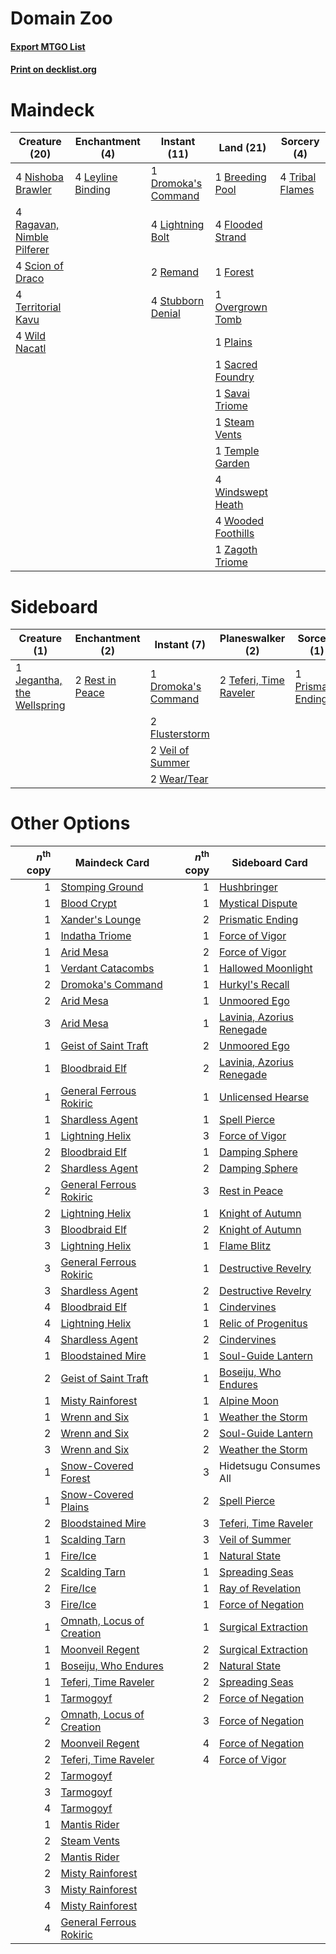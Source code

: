 # Domain Zoo

#### [Export MTGO List](../collection/Domain%20Zoo/Domain%20Zoo.txt)
#### [Print on decklist.org](http://decklist.org/?deckmain=1%09Breeding%20Pool%0A1%09Dromoka's%20Command%0A4%09Flooded%20Strand%0A1%09Forest%0A4%09Leyline%20Binding%0A4%09Lightning%20Bolt%0A4%09Nishoba%20Brawler%0A1%09Overgrown%20Tomb%0A1%09Plains%0A4%09Ragavan,%20Nimble%20Pilferer%0A2%09Remand%0A1%09Sacred%20Foundry%0A1%09Savai%20Triome%0A4%09Scion%20of%20Draco%0A1%09Steam%20Vents%0A4%09Stubborn%20Denial%0A1%09Temple%20Garden%0A4%09Territorial%20Kavu%0A4%09Tribal%20Flames%0A4%09Wild%20Nacatl%0A4%09Windswept%20Heath%0A4%09Wooded%20Foothills%0A1%09Zagoth%20Triome&deckside=1%09Dromoka's%20Command%0A2%09Flusterstorm%0A2%09Hidetsugu%20Consumes%20All%0A1%09Jegantha,%20the%20Wellspring%0A1%09Prismatic%20Ending%0A2%09Rest%20in%20Peace%0A2%09Teferi,%20Time%20Raveler%0A2%09Veil%20of%20Summer%0A2%09Wear/Tear)
# Maindeck

|                                            Creature (20)                                            |                                      Enchantment (4)                                       |                                         Instant (11)                                         |                                          Land (21)                                          |                                       Sorcery (4)                                        |
|-----------------------------------------------------------------------------------------------------|--------------------------------------------------------------------------------------------|----------------------------------------------------------------------------------------------|---------------------------------------------------------------------------------------------|------------------------------------------------------------------------------------------|
|4 [Nishoba Brawler](http://gatherer.wizards.com/Pages/Card/Details.aspx?multiverseid=574654)         |4 [Leyline Binding](http://gatherer.wizards.com/Pages/Card/Details.aspx?multiverseid=574504)|1 [Dromoka's Command](http://gatherer.wizards.com/Pages/Card/Details.aspx?multiverseid=394558)|1 [Breeding Pool](http://gatherer.wizards.com/Pages/Card/Details.aspx?multiverseid=97088)    |4 [Tribal Flames](http://gatherer.wizards.com/Pages/Card/Details.aspx?multiverseid=209145)|
|4 [Ragavan, Nimble Pilferer](http://gatherer.wizards.com/Pages/Card/Details.aspx?multiverseid=522214)|                                                                                            |4 [Lightning Bolt](http://gatherer.wizards.com/Pages/Card/Details.aspx?multiverseid=806)      |4 [Flooded Strand](http://gatherer.wizards.com/Pages/Card/Details.aspx?multiverseid=405098)  |                                                                                          |
|4 [Scion of Draco](http://gatherer.wizards.com/Pages/Card/Details.aspx?multiverseid=522310)          |                                                                                            |2 [Remand](http://gatherer.wizards.com/Pages/Card/Details.aspx?multiverseid=380255)           |1 [Forest](http://gatherer.wizards.com/Pages/Card/Details.aspx?multiverseid=439860)          |                                                                                          |
|4 [Territorial Kavu](http://gatherer.wizards.com/Pages/Card/Details.aspx?multiverseid=522292)        |                                                                                            |4 [Stubborn Denial](http://gatherer.wizards.com/Pages/Card/Details.aspx?multiverseid=386673)  |1 [Overgrown Tomb](http://gatherer.wizards.com/Pages/Card/Details.aspx?multiverseid=405103)  |                                                                                          |
|4 [Wild Nacatl](http://gatherer.wizards.com/Pages/Card/Details.aspx?multiverseid=174989)             |                                                                                            |                                                                                              |1 [Plains](http://gatherer.wizards.com/Pages/Card/Details.aspx?multiverseid=439856)          |                                                                                          |
|                                                                                                     |                                                                                            |                                                                                              |1 [Sacred Foundry](http://gatherer.wizards.com/Pages/Card/Details.aspx?multiverseid=405106)  |                                                                                          |
|                                                                                                     |                                                                                            |                                                                                              |1 [Savai Triome](http://gatherer.wizards.com/Pages/Card/Details.aspx?multiverseid=479773)    |                                                                                          |
|                                                                                                     |                                                                                            |                                                                                              |1 [Steam Vents](http://gatherer.wizards.com/Pages/Card/Details.aspx?multiverseid=405109)     |                                                                                          |
|                                                                                                     |                                                                                            |                                                                                              |1 [Temple Garden](http://gatherer.wizards.com/Pages/Card/Details.aspx?multiverseid=405112)   |                                                                                          |
|                                                                                                     |                                                                                            |                                                                                              |4 [Windswept Heath](http://gatherer.wizards.com/Pages/Card/Details.aspx?multiverseid=405115) |                                                                                          |
|                                                                                                     |                                                                                            |                                                                                              |4 [Wooded Foothills](http://gatherer.wizards.com/Pages/Card/Details.aspx?multiverseid=405116)|                                                                                          |
|                                                                                                     |                                                                                            |                                                                                              |1 [Zagoth Triome](http://gatherer.wizards.com/Pages/Card/Details.aspx?multiverseid=479779)   |                                                                                          |


# Sideboard

|                                            Creature (1)                                             |                                     Enchantment (2)                                      |                                         Instant (7)                                          |                                        Planeswalker (2)                                         |                                         Sorcery (1)                                         |      Unknown (2)       |
|-----------------------------------------------------------------------------------------------------|------------------------------------------------------------------------------------------|----------------------------------------------------------------------------------------------|-------------------------------------------------------------------------------------------------|---------------------------------------------------------------------------------------------|------------------------|
|1 [Jegantha, the Wellspring](http://gatherer.wizards.com/Pages/Card/Details.aspx?multiverseid=479742)|2 [Rest in Peace](http://gatherer.wizards.com/Pages/Card/Details.aspx?multiverseid=442021)|1 [Dromoka's Command](http://gatherer.wizards.com/Pages/Card/Details.aspx?multiverseid=394558)|2 [Teferi, Time Raveler](http://gatherer.wizards.com/Pages/Card/Details.aspx?multiverseid=461148)|1 [Prismatic Ending](http://gatherer.wizards.com/Pages/Card/Details.aspx?multiverseid=522101)|2 Hidetsugu Consumes All|
|                                                                                                     |                                                                                          |2 [Flusterstorm](http://gatherer.wizards.com/Pages/Card/Details.aspx?multiverseid=228255)     |                                                                                                 |                                                                                             |                        |
|                                                                                                     |                                                                                          |2 [Veil of Summer](http://gatherer.wizards.com/Pages/Card/Details.aspx?multiverseid=466952)   |                                                                                                 |                                                                                             |                        |
|                                                                                                     |                                                                                          |2 [Wear/Tear](http://gatherer.wizards.com/Pages/Card/Details.aspx?multiverseid=368950)        |                                                                                                 |                                                                                             |                        |


# Other Options

|*n*<sup>th</sup> copy|                                           Maindeck Card                                            |*n*<sup>th</sup> copy|                                           Sideboard Card                                           |
|--------------------:|----------------------------------------------------------------------------------------------------|--------------------:|----------------------------------------------------------------------------------------------------|
|                    1|[Stomping Ground](http://gatherer.wizards.com/Pages/Card/Details.aspx?multiverseid=405110)          |                    1|[Hushbringer](http://gatherer.wizards.com/Pages/Card/Details.aspx?multiverseid=472980)              |
|                    1|[Blood Crypt](http://gatherer.wizards.com/Pages/Card/Details.aspx?multiverseid=97102)               |                    1|[Mystical Dispute](http://gatherer.wizards.com/Pages/Card/Details.aspx?multiverseid=473020)         |
|                    1|[Xander's Lounge](http://gatherer.wizards.com/Pages/Card/Details.aspx?multiverseid=555461)          |                    2|[Prismatic Ending](http://gatherer.wizards.com/Pages/Card/Details.aspx?multiverseid=522101)         |
|                    1|[Indatha Triome](http://gatherer.wizards.com/Pages/Card/Details.aspx?multiverseid=479768)           |                    1|[Force of Vigor](http://gatherer.wizards.com/Pages/Card/Details.aspx?multiverseid=464113)           |
|                    1|[Arid Mesa](http://gatherer.wizards.com/Pages/Card/Details.aspx?multiverseid=405092)                |                    2|[Force of Vigor](http://gatherer.wizards.com/Pages/Card/Details.aspx?multiverseid=464113)           |
|                    1|[Verdant Catacombs](http://gatherer.wizards.com/Pages/Card/Details.aspx?multiverseid=405113)        |                    1|[Hallowed Moonlight](http://gatherer.wizards.com/Pages/Card/Details.aspx?multiverseid=398505)       |
|                    2|[Dromoka's Command](http://gatherer.wizards.com/Pages/Card/Details.aspx?multiverseid=394558)        |                    1|[Hurkyl's Recall](http://gatherer.wizards.com/Pages/Card/Details.aspx?multiverseid=135260)          |
|                    2|[Arid Mesa](http://gatherer.wizards.com/Pages/Card/Details.aspx?multiverseid=405092)                |                    1|[Unmoored Ego](http://gatherer.wizards.com/Pages/Card/Details.aspx?multiverseid=452962)             |
|                    3|[Arid Mesa](http://gatherer.wizards.com/Pages/Card/Details.aspx?multiverseid=405092)                |                    1|[Lavinia, Azorius Renegade](http://gatherer.wizards.com/Pages/Card/Details.aspx?multiverseid=457333)|
|                    1|[Geist of Saint Traft](http://gatherer.wizards.com/Pages/Card/Details.aspx?multiverseid=409577)     |                    2|[Unmoored Ego](http://gatherer.wizards.com/Pages/Card/Details.aspx?multiverseid=452962)             |
|                    1|[Bloodbraid Elf](http://gatherer.wizards.com/Pages/Card/Details.aspx?multiverseid=185053)           |                    2|[Lavinia, Azorius Renegade](http://gatherer.wizards.com/Pages/Card/Details.aspx?multiverseid=457333)|
|                    1|[General Ferrous Rokiric](http://gatherer.wizards.com/Pages/Card/Details.aspx?multiverseid=522274)  |                    1|[Unlicensed Hearse](http://gatherer.wizards.com/Pages/Card/Details.aspx?multiverseid=555447)        |
|                    1|[Shardless Agent](http://gatherer.wizards.com/Pages/Card/Details.aspx?multiverseid=413748)          |                    1|[Spell Pierce](http://gatherer.wizards.com/Pages/Card/Details.aspx?multiverseid=425876)             |
|                    1|[Lightning Helix](http://gatherer.wizards.com/Pages/Card/Details.aspx?multiverseid=249386)          |                    3|[Force of Vigor](http://gatherer.wizards.com/Pages/Card/Details.aspx?multiverseid=464113)           |
|                    2|[Bloodbraid Elf](http://gatherer.wizards.com/Pages/Card/Details.aspx?multiverseid=185053)           |                    1|[Damping Sphere](http://gatherer.wizards.com/Pages/Card/Details.aspx?multiverseid=443101)           |
|                    2|[Shardless Agent](http://gatherer.wizards.com/Pages/Card/Details.aspx?multiverseid=413748)          |                    2|[Damping Sphere](http://gatherer.wizards.com/Pages/Card/Details.aspx?multiverseid=443101)           |
|                    2|[General Ferrous Rokiric](http://gatherer.wizards.com/Pages/Card/Details.aspx?multiverseid=522274)  |                    3|[Rest in Peace](http://gatherer.wizards.com/Pages/Card/Details.aspx?multiverseid=442021)            |
|                    2|[Lightning Helix](http://gatherer.wizards.com/Pages/Card/Details.aspx?multiverseid=249386)          |                    1|[Knight of Autumn](http://gatherer.wizards.com/Pages/Card/Details.aspx?multiverseid=452933)         |
|                    3|[Bloodbraid Elf](http://gatherer.wizards.com/Pages/Card/Details.aspx?multiverseid=185053)           |                    2|[Knight of Autumn](http://gatherer.wizards.com/Pages/Card/Details.aspx?multiverseid=452933)         |
|                    3|[Lightning Helix](http://gatherer.wizards.com/Pages/Card/Details.aspx?multiverseid=249386)          |                    1|[Flame Blitz](http://gatherer.wizards.com/Pages/Card/Details.aspx?multiverseid=522200)              |
|                    3|[General Ferrous Rokiric](http://gatherer.wizards.com/Pages/Card/Details.aspx?multiverseid=522274)  |                    1|[Destructive Revelry](http://gatherer.wizards.com/Pages/Card/Details.aspx?multiverseid=373351)      |
|                    3|[Shardless Agent](http://gatherer.wizards.com/Pages/Card/Details.aspx?multiverseid=413748)          |                    2|[Destructive Revelry](http://gatherer.wizards.com/Pages/Card/Details.aspx?multiverseid=373351)      |
|                    4|[Bloodbraid Elf](http://gatherer.wizards.com/Pages/Card/Details.aspx?multiverseid=185053)           |                    1|[Cindervines](http://gatherer.wizards.com/Pages/Card/Details.aspx?multiverseid=457305)              |
|                    4|[Lightning Helix](http://gatherer.wizards.com/Pages/Card/Details.aspx?multiverseid=249386)          |                    1|[Relic of Progenitus](http://gatherer.wizards.com/Pages/Card/Details.aspx?multiverseid=174824)      |
|                    4|[Shardless Agent](http://gatherer.wizards.com/Pages/Card/Details.aspx?multiverseid=413748)          |                    2|[Cindervines](http://gatherer.wizards.com/Pages/Card/Details.aspx?multiverseid=457305)              |
|                    1|[Bloodstained Mire](http://gatherer.wizards.com/Pages/Card/Details.aspx?multiverseid=405094)        |                    1|[Soul-Guide Lantern](http://gatherer.wizards.com/Pages/Card/Details.aspx?multiverseid=476488)       |
|                    2|[Geist of Saint Traft](http://gatherer.wizards.com/Pages/Card/Details.aspx?multiverseid=409577)     |                    1|[Boseiju, Who Endures](http://gatherer.wizards.com/Pages/Card/Details.aspx?multiverseid=548579)     |
|                    1|[Misty Rainforest](http://gatherer.wizards.com/Pages/Card/Details.aspx?multiverseid=405102)         |                    1|[Alpine Moon](http://gatherer.wizards.com/Pages/Card/Details.aspx?multiverseid=447264)              |
|                    1|[Wrenn and Six](http://gatherer.wizards.com/Pages/Card/Details.aspx?multiverseid=464166)            |                    1|[Weather the Storm](http://gatherer.wizards.com/Pages/Card/Details.aspx?multiverseid=464140)        |
|                    2|[Wrenn and Six](http://gatherer.wizards.com/Pages/Card/Details.aspx?multiverseid=464166)            |                    2|[Soul-Guide Lantern](http://gatherer.wizards.com/Pages/Card/Details.aspx?multiverseid=476488)       |
|                    3|[Wrenn and Six](http://gatherer.wizards.com/Pages/Card/Details.aspx?multiverseid=464166)            |                    2|[Weather the Storm](http://gatherer.wizards.com/Pages/Card/Details.aspx?multiverseid=464140)        |
|                    1|[Snow-Covered Forest](http://gatherer.wizards.com/Pages/Card/Details.aspx?multiverseid=121192)      |                    3|Hidetsugu Consumes All                                                                              |
|                    1|[Snow-Covered Plains](http://gatherer.wizards.com/Pages/Card/Details.aspx?multiverseid=121267)      |                    2|[Spell Pierce](http://gatherer.wizards.com/Pages/Card/Details.aspx?multiverseid=425876)             |
|                    2|[Bloodstained Mire](http://gatherer.wizards.com/Pages/Card/Details.aspx?multiverseid=405094)        |                    3|[Teferi, Time Raveler](http://gatherer.wizards.com/Pages/Card/Details.aspx?multiverseid=461148)     |
|                    1|[Scalding Tarn](http://gatherer.wizards.com/Pages/Card/Details.aspx?multiverseid=405107)            |                    3|[Veil of Summer](http://gatherer.wizards.com/Pages/Card/Details.aspx?multiverseid=466952)           |
|                    1|[Fire/Ice](http://gatherer.wizards.com/Pages/Card/Details.aspx?multiverseid=27165)                  |                    1|[Natural State](http://gatherer.wizards.com/Pages/Card/Details.aspx?multiverseid=407646)            |
|                    2|[Scalding Tarn](http://gatherer.wizards.com/Pages/Card/Details.aspx?multiverseid=405107)            |                    1|[Spreading Seas](http://gatherer.wizards.com/Pages/Card/Details.aspx?multiverseid=190405)           |
|                    2|[Fire/Ice](http://gatherer.wizards.com/Pages/Card/Details.aspx?multiverseid=27165)                  |                    1|[Ray of Revelation](http://gatherer.wizards.com/Pages/Card/Details.aspx?multiverseid=245288)        |
|                    3|[Fire/Ice](http://gatherer.wizards.com/Pages/Card/Details.aspx?multiverseid=27165)                  |                    1|[Force of Negation](http://gatherer.wizards.com/Pages/Card/Details.aspx?multiverseid=464001)        |
|                    1|[Omnath, Locus of Creation](http://gatherer.wizards.com/Pages/Card/Details.aspx?multiverseid=491883)|                    1|[Surgical Extraction](http://gatherer.wizards.com/Pages/Card/Details.aspx?multiverseid=397706)      |
|                    1|[Moonveil Regent](http://gatherer.wizards.com/Pages/Card/Details.aspx?multiverseid=534928)          |                    2|[Surgical Extraction](http://gatherer.wizards.com/Pages/Card/Details.aspx?multiverseid=397706)      |
|                    1|[Boseiju, Who Endures](http://gatherer.wizards.com/Pages/Card/Details.aspx?multiverseid=548579)     |                    2|[Natural State](http://gatherer.wizards.com/Pages/Card/Details.aspx?multiverseid=407646)            |
|                    1|[Teferi, Time Raveler](http://gatherer.wizards.com/Pages/Card/Details.aspx?multiverseid=461148)     |                    2|[Spreading Seas](http://gatherer.wizards.com/Pages/Card/Details.aspx?multiverseid=190405)           |
|                    1|[Tarmogoyf](http://gatherer.wizards.com/Pages/Card/Details.aspx?multiverseid=136142)                |                    2|[Force of Negation](http://gatherer.wizards.com/Pages/Card/Details.aspx?multiverseid=464001)        |
|                    2|[Omnath, Locus of Creation](http://gatherer.wizards.com/Pages/Card/Details.aspx?multiverseid=491883)|                    3|[Force of Negation](http://gatherer.wizards.com/Pages/Card/Details.aspx?multiverseid=464001)        |
|                    2|[Moonveil Regent](http://gatherer.wizards.com/Pages/Card/Details.aspx?multiverseid=534928)          |                    4|[Force of Negation](http://gatherer.wizards.com/Pages/Card/Details.aspx?multiverseid=464001)        |
|                    2|[Teferi, Time Raveler](http://gatherer.wizards.com/Pages/Card/Details.aspx?multiverseid=461148)     |                    4|[Force of Vigor](http://gatherer.wizards.com/Pages/Card/Details.aspx?multiverseid=464113)           |
|                    2|[Tarmogoyf](http://gatherer.wizards.com/Pages/Card/Details.aspx?multiverseid=136142)                |                     |                                                                                                    |
|                    3|[Tarmogoyf](http://gatherer.wizards.com/Pages/Card/Details.aspx?multiverseid=136142)                |                     |                                                                                                    |
|                    4|[Tarmogoyf](http://gatherer.wizards.com/Pages/Card/Details.aspx?multiverseid=136142)                |                     |                                                                                                    |
|                    1|[Mantis Rider](http://gatherer.wizards.com/Pages/Card/Details.aspx?multiverseid=386589)             |                     |                                                                                                    |
|                    2|[Steam Vents](http://gatherer.wizards.com/Pages/Card/Details.aspx?multiverseid=405109)              |                     |                                                                                                    |
|                    2|[Mantis Rider](http://gatherer.wizards.com/Pages/Card/Details.aspx?multiverseid=386589)             |                     |                                                                                                    |
|                    2|[Misty Rainforest](http://gatherer.wizards.com/Pages/Card/Details.aspx?multiverseid=405102)         |                     |                                                                                                    |
|                    3|[Misty Rainforest](http://gatherer.wizards.com/Pages/Card/Details.aspx?multiverseid=405102)         |                     |                                                                                                    |
|                    4|[Misty Rainforest](http://gatherer.wizards.com/Pages/Card/Details.aspx?multiverseid=405102)         |                     |                                                                                                    |
|                    4|[General Ferrous Rokiric](http://gatherer.wizards.com/Pages/Card/Details.aspx?multiverseid=522274)  |                     |                                                                                                    |

